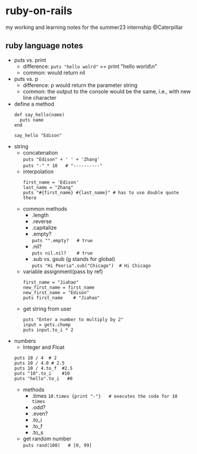 # ruby-on-rails
my working and learning notes for the summer23 internship @Caterpillar

## ruby language notes
- puts vs. print
  - difference: `puts "hello wolrd"` == print "hello world\n"
  - common: would return nil
- puts vs. p
  - difference: p would return the parameter string
  - common: the output to the console would be the same, i.e., with new line character
- define a method
  ```
  def say_hello(name)
    puts name
  end

  say_hello "Edison"
  ```
- string
  - concatenation  
    `puts "Edison" + ' ' + 'Zhang'`  
    `puts "-" * 10   # "----------"`
  - interpolation  
    ```
    first_name = 'Edison'
    last_name = "Zhang"
    puts "#{first_name} #{last_name}" # has to use double quote there
    ```
  - common methods
    - .length
    - .reverse
    - .capitalize
    - .empty?  
      `puts "".empty?   # true`
    - .nil?  
      `puts nil.nil?    # true`
    - .sub vs. gsub (g stands for global)  
      `puts "Hi Peoria".sub("Chicago")  # Hi Chicago`
  - variable assignment(pass by ref)
    ```
    first_name = "Jiahao"
    new_first_name = first_name
    new_first_name = "Edison"
    puts first_name    # "Jiahao"
    ```
  - get string from user
    ```
    puts "Enter a number to multiply by 2"
    input = gets.chomp
    puts input.to_i * 2
    ```
- numbers
  - Integer and Float
  ```
  puts 10 / 4  # 2
  puts 10 / 4.0 # 2.5
  puts 10 / 4.to_f  #2.5
  puts "10".to_i    #10
  puts "hello".to_i   #0
  ```
  - methods
    - .times
      `10.times {print "-"}   # executes the code for 10 times`
    - .odd?
    - .even?
    - .to_i
    - .to_f
    - .to_s
  - get random number  
  `puts rand(100)   # [0, 99]`
